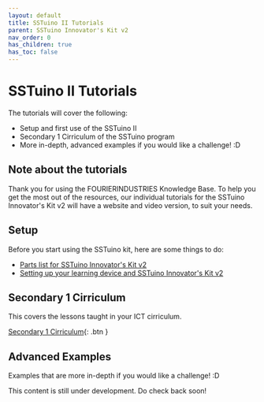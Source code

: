 ```yaml
---
layout: default
title: SSTuino II Tutorials
parent: SSTuino Innovator's Kit v2
nav_order: 0
has_children: true
has_toc: false
---
```


# SSTuino II Tutorials

The tutorials will cover the following:

- Setup and first use of the SSTuino II
- Secondary 1 Cirriculum of the SSTuino program
- More in-depth, advanced examples if you would like a challenge! :D

## Note about the tutorials

Thank you for using the FOURIERINDUSTRIES Knowledge Base. To help you get the most out of the resources, our individual tutorials for the SSTuino Innovator's Kit v2 will have a website and video version, to suit your needs.

## Setup

Before you start using the SSTuino kit, here are some things to do:

* [Parts list for SSTuino Innovator's Kit v2](parts_list/index.md)
* [Setting up your learning device and SSTuino Innovator's Kit v2](setup/index.md)

## Secondary 1 Cirriculum

This covers the lessons taught in your ICT cirriculum.

[Secondary 1 Cirriculum](sec1/index.md){: .btn }

## Advanced Examples

Examples that are more in-depth if you would like a challenge! :D

This content is still under development. Do check back soon!